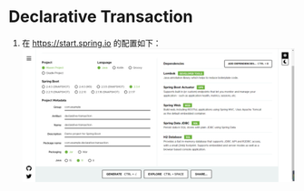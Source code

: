# Declarative Transaction

1. 在 https://start.spring.io 的配置如下：
![Spring Initializer](assets/images/spring.initializr.png)